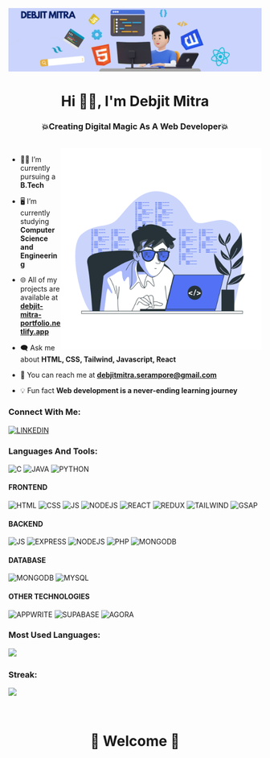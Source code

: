 <!-- ![logo](banner.png) -->
![logo](https://github.com/debjitmitra000/debjitmitra000/blob/main/Banner.png)
<br>
<h1 align="center">Hi 🙋‍♂️, I'm Debjit Mitra</h1>
<h3 align="center">💥Creating Digital Magic As A Web Developer💥</h3>
<br>

<!-- <img align="right" alt="coding" width="400" src="img.svg"> -->
<img align="right" alt="coding" width="400" src="https://github.com/debjitmitra000/debjitmitra000/blob/main/img.svg">

- 👨‍💻 I’m currently pursuing a **B.Tech**

- 🖥️ I’m currently studying **Computer Science and Engineering**

- 🌐 All of my projects are available at **[debjit-mitra-portfolio.netlify.app](debjit-mitra-portfolio.netlify.app)**

- 🗨️ Ask me about **HTML, CSS, Tailwind, Javascript, React**

- 📧 You can reach me at **debjitmitra.serampore@gmail.com**

- 💡 Fun fact **Web development is a never-ending learning journey**

<h3 align="left">Connect With Me:</h3>
<p align="left">
<a href="https://linkedin.com/in/debjitmitra000" target="blank"><img align="center" src="https://dmicon.netlify.app/img/LINKEDIN.png" alt="LINKEDIN" width="30PX" /></a>
</p>

<h3 align="left">Languages And Tools:</h3>
<p align="left"> 
  <img src="https://dmicon.netlify.app/img/C.png" alt="C" width="40px">
  <img src="https://dmicon.netlify.app/img/JAVA.png" alt="JAVA" width="40px">
  <img src="https://dmicon.netlify.app/img/PYTHON.png" alt="PYTHON" width="40px">
</p>  
<h4 align="left">FRONTEND</h4>
<p align="left"> 
  <img src="https://dmicon.netlify.app/img/HTML.png" alt="HTML" width="37px" />
  <img src="https://dmicon.netlify.app/img/CSS.png" alt="CSS" width="37px" />
  <img src="https://dmicon.netlify.app/img/JS.png" alt="JS" width="40px" />
  <img src="https://dmicon.netlify.app/img/NODEJS.png" alt="NODEJS" width="40px" />
  <img src="https://dmicon.netlify.app/img/REACT.png" alt="REACT" width="40px" />
  <img src="https://dmicon.netlify.app/img/REDUX.png" alt="REDUX" width="40px" />
  <img src="https://dmicon.netlify.app/img/TAILWIND.png" alt="TAILWIND" width="40px" />
  <img src="https://dmicon.netlify.app/img/GSAP.png" alt="GSAP" width="40px" />
</p> 
<h4 align="left">BACKEND</h4> 
<p align="left">
  <img src="https://dmicon.netlify.app/img/JS.png" alt="JS" width="40px" />
  <img src="https://dmicon.netlify.app/img/EXPRESS.png" alt="EXPRESS" width="40px" />
  <img src="https://dmicon.netlify.app/img/NODEJS.png" alt="NODEJS" width="40px" />
  <img src="https://dmicon.netlify.app/img/PHP.png" alt="PHP" width="40px" />
  <img src="https://dmicon.netlify.app/img/MONGODB.png" alt="MONGODB" width="40px" />
</p>  
<h4 align="left">DATABASE</h4> 
<p align="left">
  <img src="https://dmicon.netlify.app/img/MONGODB.png" alt="MONGODB" width="40px" />
  <img src="https://dmicon.netlify.app/img/MYSQL.png" alt="MYSQL" width="40px" />
</p>  
<h4 align="left">OTHER TECHNOLOGIES</h4> 
<p align="left">
  <img src="https://dmicon.netlify.app/img/APPWRITE.png" alt="APPWRITE" width="40px" />
  <img src="https://dmicon.netlify.app/img/SUPABASE.png" alt="SUPABASE" width="40px" />
  <img src="https://dmicon.netlify.app/img/AGORA.png" alt="AGORA" width="40px" />
</p>  

<h3 align="left">Most Used Languages:</h3>
<p align="left"><img src="https://github-readme-stats.vercel.app/api/top-langs/?username=debjitmitra000&langs_count=10&title_color=5271f4&text_color=ffffff&icon_color=00000&bg_color=0d1117&hide_border=false&locale=en&layout=compact&en&custom_title=" /></p>

<h3 align="left">Streak:</h3>
<p align="left"><img src="https://github-readme-streak-stats.herokuapp.com/?user=debjitmitra000&stroke=000000&background=00000000&ring=97AAF9&fire=FCE971&currStreakNum=FCE971&currStreakLabel=ffffff&sideNums=97AAF9&sideLabels=ffffff&dates=000000&hide_border=false" /></p>
<br>
<h1 align="center">🤗 Welcome 🤗</h1>
<br>

